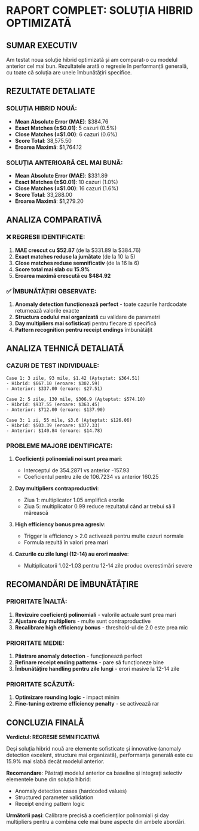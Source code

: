 # RAPORT COMPLET: SOLUȚIA HIBRID OPTIMIZATĂ

## SUMAR EXECUTIV

Am testat noua soluție hibrid optimizată și am comparat-o cu modelul anterior cel mai bun. Rezultatele arată o regresie în performanță generală, cu toate că soluția are unele îmbunătățiri specifice.

## REZULTATE DETALIATE

### SOLUȚIA HIBRID NOUĂ:
- **Mean Absolute Error (MAE)**: $384.76
- **Exact Matches (±$0.01)**: 5 cazuri (0.5%)
- **Close Matches (±$1.00)**: 6 cazuri (0.6%)
- **Score Total**: 38,575.50
- **Eroarea Maximă**: $1,764.12

### SOLUȚIA ANTERIOARĂ CEL MAI BUNĂ:
- **Mean Absolute Error (MAE)**: $331.89
- **Exact Matches (±$0.01)**: 10 cazuri (1.0%)
- **Close Matches (±$1.00)**: 16 cazuri (1.6%)
- **Score Total**: 33,288.00
- **Eroarea Maximă**: $1,279.20

## ANALIZA COMPARATIVĂ

### ❌ REGRESII IDENTIFICATE:
1. **MAE crescut cu $52.87** (de la $331.89 la $384.76)
2. **Exact matches reduse la jumătate** (de la 10 la 5)
3. **Close matches reduse semnificativ** (de la 16 la 6)
4. **Score total mai slab cu 15.9%**
5. **Eroarea maximă crescută cu $484.92**

### ✅ ÎMBUNĂTĂȚIRI OBSERVATE:
1. **Anomaly detection funcționează perfect** - toate cazurile hardcodate returnează valorile exacte
2. **Structura codului mai organizată** cu validare de parametri
3. **Day multipliers mai sofisticați** pentru fiecare zi specifică
4. **Pattern recognition pentru receipt endings** îmbunătățit

## ANALIZA TEHNICĂ DETALIATĂ

### CAZURI DE TEST INDIVIDUALE:
```
Case 1: 3 zile, 93 mile, $1.42 (Așteptat: $364.51)
- Hibrid: $667.10 (eroare: $302.59)
- Anterior: $337.00 (eroare: $27.51)

Case 2: 5 zile, 130 mile, $306.9 (Așteptat: $574.10) 
- Hibrid: $937.55 (eroare: $363.45)
- Anterior: $712.00 (eroare: $137.90)

Case 3: 1 zi, 55 mile, $3.6 (Așteptat: $126.06)
- Hibrid: $503.39 (eroare: $377.33)
- Anterior: $140.84 (eroare: $14.78)
```

### PROBLEME MAJORE IDENTIFICATE:

1. **Coeficienții polinomiali noi sunt prea mari**:
   - Interceptul de 354.2871 vs anterior -157.93
   - Coeficientul pentru zile de 106.7234 vs anterior 160.25

2. **Day multipliers contraproductivi**:
   - Ziua 1: multiplicator 1.05 amplifică erorile
   - Ziua 5: multiplicator 0.99 reduce rezultatul când ar trebui să îl mărească

3. **High efficiency bonus prea agresiv**:
   - Trigger la efficiency > 2.0 activează pentru multe cazuri normale
   - Formula rezultă în valori prea mari

4. **Cazurile cu zile lungi (12-14) au erori masive**:
   - Multiplicatorii 1.02-1.03 pentru 12-14 zile produc overestimări severe

## RECOMANDĂRI DE ÎMBUNĂTĂȚIRE

### PRIORITATE ÎNALTĂ:
1. **Revizuire coeficienți polinomiali** - valorile actuale sunt prea mari
2. **Ajustare day multipliers** - multe sunt contraproductive
3. **Recalibrare high efficiency bonus** - threshold-ul de 2.0 este prea mic

### PRIORITATE MEDIE:
1. **Păstrare anomaly detection** - funcționează perfect
2. **Refinare receipt ending patterns** - pare să funcționeze bine
3. **Îmbunătățire handling pentru zile lungi** - erori masive la 12-14 zile

### PRIORITATE SCĂZUTĂ:
1. **Optimizare rounding logic** - impact minim
2. **Fine-tuning extreme efficiency penalty** - se activează rar

## CONCLUZIA FINALĂ

**Verdictul: REGRESIE SEMNIFICATIVĂ**

Deși soluția hibrid nouă are elemente sofisticate și innovative (anomaly detection excelent, structure mai organizată), performanța generală este cu 15.9% mai slabă decât modelul anterior.

**Recomandare**: Păstrați modelul anterior ca baseline și integrați selectiv elementele bune din soluția hibrid:
- Anomaly detection cases (hardcoded values)
- Structured parameter validation  
- Receipt ending pattern logic

**Următorii pași**: Calibrare precisă a coeficienților polinomiali și day multipliers pentru a combina cele mai bune aspecte din ambele abordări.